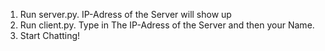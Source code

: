 1. Run server.py. IP-Adress of the Server will show up
2. Run client.py. Type in The IP-Adress of the Server and then your Name.
3. Start Chatting!
